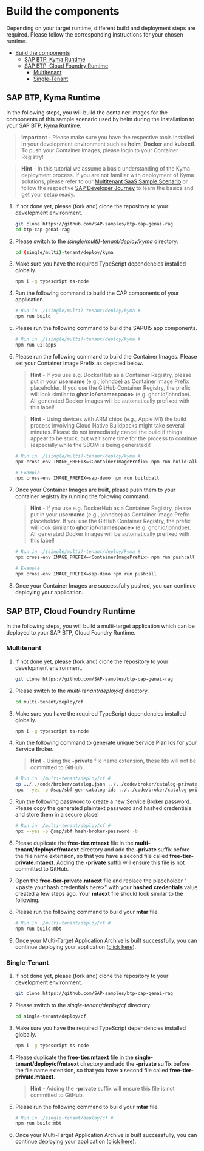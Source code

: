 # Build the components

Depending on your target runtime, different build and deployment steps are required. Please follow the corresponding instructions for your chosen runtime.

- [Build the components](#build-the-components)
  - [SAP BTP, Kyma Runtime](#sap-btp-kyma-runtime)
  - [SAP BTP, Cloud Foundry Runtime](#sap-btp-cloud-foundry-runtime)
    - [Multitenant](#multitenant)
    - [Single-Tenant](#single-tenant)

## SAP BTP, Kyma Runtime

In the following steps, you will build the container images for the components of this sample scenario used by helm during the installation to your SAP BTP, Kyma Runtime.

> **Important** - Please make sure you have the respective tools installed in your development environment such as **helm**, **Docker** and **kubectl**. To push your Container Images, please login to your Container Registry!

> **Hint** - In this tutorial we assume a basic understanding of the Kyma deployment process. If you are not familiar with deployment of Kyma solutions, please refer to our [Multitenant SaaS Sample Scenario](https://github.com/SAP-samples/btp-cap-multitenant-saas/#readme) or follow the respective [SAP Developer Journey](https://learning.sap.com/learning-journey/deliver-side-by-side-extensibility-based-on-sap-btp-kyma-runtime) to learn the basics and get your setup ready.

1. If not done yet, please (fork and) clone the repository to your development environment.

   ```sh
   git clone https://github.com/SAP-samples/btp-cap-genai-rag
   cd btp-cap-genai-rag
   ```

2. Please switch to the _(single/multi)-tenant/deploy/kyma_ directory.

   ```sh
   cd (single/multi)-tenant/deploy/kyma
   ```

3. Make sure you have the required TypeScript dependencies installed globally.

   ```sh
   npm i -g typescript ts-node
   ```

4. Run the following command to build the CAP components of your application.

   ```sh
   # Run in ./(single/multi)-tenant/deploy/kyma #
   npm run build
   ```

5. Please run the following command to build the SAPUI5 app components.

   ```sh
   # Run in ./(single/multi)-tenant/deploy/kyma #
   npm run ui:apps
   ```

6. Please run the following command to build the Container Images. Please set your Container Image Prefix as depicted below.

   > **Hint** - If you use e.g. DockerHub as a Container Registry, please put in your **username** (e.g., johndoe) as Container Image Prefix placeholder. If you use the GitHub Container Registry, the prefix will look similar to **ghcr.io/\<namespace>** (e.g. ghcr.io/johndoe). All generated Docker Images will be automatically prefixed with this label!

   > **Hint** - Using devices with ARM chips (e.g., Apple M1) the build process involving Cloud Native Buildpacks might take several minutes. Please do not immediately cancel the build if things appear to be stuck, but wait some time for the process to continue (especially while the SBOM is being generated)!

   ```sh
   # Run in ./(single/multi)-tenant/deploy/kyma #
   npx cross-env IMAGE_PREFIX=<ContainerImagePrefix> npm run build:all

   # Example
   npx cross-env IMAGE_PREFIX=sap-demo npm run build:all
   ```

7. Once your Container Images are built, please push them to your container registry by running the following command.

   > **Hint** - If you use e.g. DockerHub as a Container Registry, please put in your **username** (e.g., johndoe) as Container Image Prefix placeholder. If you use the GitHub Container Registry, the prefix will look similar to **ghcr.io/\<namespace>** (e.g. ghcr.io/johndoe). All generated Docker Images will be automatically prefixed with this label!

   ```sh
   # Run in ./(single/multi)-tenant/deploy/kyma #
   npx cross-env IMAGE_PREFIX=<ContainerImagePrefix> npm run push:all

   # Example
   npx cross-env IMAGE_PREFIX=sap-demo npm run push:all
   ```

8. Once your Container Images are successfully pushed, you can continue deploying your application.

## SAP BTP, Cloud Foundry Runtime

In the following steps, you will build a multi-target application which can be deployed to your SAP BTP, Cloud Foundry Runtime.

### Multitenant

1. If not done yet, please (fork and) clone the repository to your development environment.

   ```sh
   git clone https://github.com/SAP-samples/btp-cap-genai-rag
   ```

2. Please switch to the _multi-tenant/deploy/cf_ directory.

   ```sh
   cd multi-tenant/deploy/cf
   ```

3. Make sure you have the required TypeScript dependencies installed globally.

   ```sh
   npm i -g typescript ts-node
   ```

4. Run the following command to generate unique Service Plan Ids for your Service Broker.

   > **Hint** - Using the **-private** file name extension, these Ids will not be committed to GitHub.

   ```sh
   # Run in ./multi-tenant/deploy/cf #
   cp ../../code/broker/catalog.json ../../code/broker/catalog-private.json
   npx --yes -p @sap/sbf gen-catalog-ids ../../code/broker/catalog-private.json
   ```

5. Run the following password to create a new Service Broker password. Please copy the generated plaintext password and hashed credentials and store them in a secure place!

   ```sh
   # Run in ./multi-tenant/deploy/cf #
   npx --yes -p @sap/sbf hash-broker-password -b
   ```

6. Please duplicate the **free-tier.mtaext** file in the **multi-tenant/deploy/cf/mtaext** directory and add the **-private** suffix before the file name extension, so that you have a second file called **free-tier-private.mtaext**. Adding the **-private** suffix will ensure this file is not committed to GitHub.

7. Open the **free-tier-private.mtaext** file and replace the placeholder "\<paste your hash credentials here\>" with your **hashed credentials** value created a few steps ago. Your **mtaext** file should look similar to the following.

8. Please run the following command to build your **mtar** file.

   ```sh
   # Run in ./multi-tenant/deploy/cf #
   npm run build:mbt
   ```

9. Once your Multi-Target Application Archive is built successfully, you can continue deploying your application ([click here](../3-deploy/2-DeployTheApplication.md)).

### Single-Tenant

1. If not done yet, please (fork and) clone the repository to your development environment.

   ```sh
   git clone https://github.com/SAP-samples/btp-cap-genai-rag
   ```

2. Please switch to the _single-tenant/deploy/cf_ directory.

   ```sh
   cd single-tenant/deploy/cf
   ```

3. Make sure you have the required TypeScript dependencies installed globally.

   ```sh
   npm i -g typescript ts-node
   ```

4. Please duplicate the **free-tier.mtaext** file in the **single-tenant/deploy/cf/mtaext** directory and add the **-private** suffix before the file name extension, so that you have a second file called **free-tier-private.mtaext**.

   > **Hint** - Adding the **-private** suffix will ensure this file is not committed to GitHub.

5. Please run the following command to build your **mtar** file.

   ```sh
   # Run in ./single-tenant/deploy/cf #
   npm run build:mbt
   ```

6. Once your Multi-Target Application Archive is built successfully, you can continue deploying your application ([click here](../3-deploy/2-DeployTheApplication.md)).
